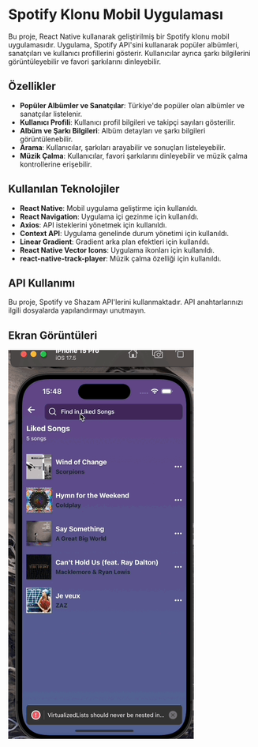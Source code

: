 # Spotify Klonu Mobil Uygulaması

Bu proje, React Native kullanarak geliştirilmiş bir Spotify klonu mobil uygulamasıdır. Uygulama, Spotify API'sini kullanarak popüler albümleri, sanatçıları ve kullanıcı profillerini gösterir. Kullanıcılar ayrıca şarkı bilgilerini görüntüleyebilir ve favori şarkılarını dinleyebilir.

## Özellikler

- **Popüler Albümler ve Sanatçılar**: Türkiye'de popüler olan albümler ve sanatçılar listelenir.
- **Kullanıcı Profili**: Kullanıcı profil bilgileri ve takipçi sayıları gösterilir.
- **Albüm ve Şarkı Bilgileri**: Albüm detayları ve şarkı bilgileri görüntülenebilir.
- **Arama**: Kullanıcılar, şarkıları arayabilir ve sonuçları listeleyebilir.
- **Müzik Çalma**: Kullanıcılar, favori şarkılarını dinleyebilir ve müzik çalma kontrollerine erişebilir.

## Kullanılan Teknolojiler

- **React Native**: Mobil uygulama geliştirme için kullanıldı.
- **React Navigation**: Uygulama içi gezinme için kullanıldı.
- **Axios**: API isteklerini yönetmek için kullanıldı.
- **Context API**: Uygulama genelinde durum yönetimi için kullanıldı.
- **Linear Gradient**: Gradient arka plan efektleri için kullanıldı.
- **React Native Vector Icons**: Uygulama ikonları için kullanıldı.
- **react-native-track-player**: Müzik çalma özelliği için kullanıldı.

## API Kullanımı

Bu proje, Spotify ve Shazam API'lerini kullanmaktadır. API anahtarlarınızı ilgili dosyalarda yapılandırmayı unutmayın.

## Ekran Görüntüleri

![](spotify.gif)
